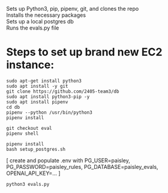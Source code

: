 Sets up Python3, pip, pipenv, git, and clones the repo\
Installs the necessary packages\
Sets up a local postgres db\
Runs the evals.py file

  

# Steps to set up brand new EC2 instance:
```
sudo apt-get install python3
sudo apt install -y git
git clone https://github.com/2405-team3/db
sudo apt install python3-pip -y
sudo apt install pipenv
cd db
pipenv --python /usr/bin/python3
pipenv install
```
```
git checkout eval
pipenv shell
```
```
pipenv install
bash setup_postgres.sh
```
[ create and populate .env with PG_USER=paisley, PG_PASSWORD=paisley_rules, PG_DATABASE=paisley_evals, OPENAI_API_KEY=... ]
```
python3 evals.py
```
